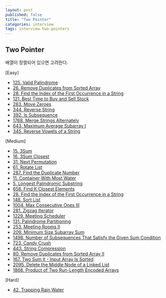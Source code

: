 ```yaml
---
layout: post
published: false
title: "Two Pointer"
categories: interview
tags: interview two-pointers
---
```


## Two Pointer

배열이 정렬되어 있으면 고려한다.

[Easy]
- [125. Valid Palindrome](/interview/2023/05/21/valid-palindrome/)
- [26. Remove Duplicates from Sorted Array](/interview/2023/05/21/remove-duplicates-from-sorted-array/)
- [28. Find the Index of the First Occurrence in a String](/interview/2023/05/01/find-the-index-of-the-first-occurrence-in-a-string/)
- [121. Best Time to Buy and Sell Stock](/interview/2023/05/21/best-time-to-buy-and-sell-stock/)
- [283. Move Zeroes](/interview/2023/05/21/move-zeroes/)
- [344. Reverse String](/interview/2023/05/21/reverse-string/)
- [392. Is Subsequence](/interview/2023/05/21/is-subsequence/)
- [1768. Merge Strings Alternately](/interview/2023/05/21/merge-strings-alternately/)
- [643. Maximum Average Subarray I](/interview/2023/05/21/maximum-average-subarray-i/)
- [345. Reverse Vowels of a String](/interview/2023/05/22/reverse-vowels-of-a-string/)

[Medium]
- [15. 3Sum](/interview/2023/04/05/3sum/)
- [16. 3Sum Closest](/interview/2023/05/08/3sum-closest/)
- [31. Next Permutation](/interview/2023/05/08/next-permutation/)
- [61. Rotate List](/interview/2023/05/21/rotate-list/)
- [287. Find the Duplicate Number](/interview/2023/05/01/find-the-duplicate-number/)
- [11. Container With Most Water](/interview/2023/05/21/container-with-most-water/)
- [5. Longest Palindromic Substring](/interview/2023/05/21/longest-palindromic-substring)
- [658. Find K Closest Elements](problems/2023-05-21-find-k-closest-elements.md)
- [28. Find the Index of the First Occurrence in a String](/interview/2023/05/21/find-the-index-of-the-first-occurrence-in-a-string/)
- [148. Sort List](/interview/2023/05/21/sort-list/)
- [1004. Max Consecutive Ones III](/interview/2023/05/21/max-consecutive-ones-iii/)
- [281. Zigzag Iterator](/interview/2023/05/21/zigzag-iterator/)
- [1229. Meeting Scheduler](/interview/2023/05/21/meeting-scheduler/)
- [131. Palindrome Partitioning](/interview/2023/05/21/palindrome-partitioning/)
- [253. Meeting Rooms II](/interview/2023/04/18/meeting-rooms-ii/)
- [209. Minimum Size Subarray Sum](/interview/2023/05/21/minimum-size-subarray-sum/)
- [1498. Number of Subsequences That Satisfy the Given Sum Condition](/interview/2023/05/21/number-of-subsequences-that-satisfy-the-given-sum-condition/)
- [723. Candy Crush](/interview/2023/05/21/candy-crush/)
- [443. String Compression](/interview/2023/05/21/string-compression/)
- [80. Remove Duplicates from Sorted Array II](/interview/2023/05/21/remove-duplicates-from-sorted-array-ii/)
- [167. Two Sum II - Input Array Is Sorted](/interview/2023/05/21/two-sum-ii-input-array-is-sorted/)
- [2095. Delete the Middle Node of a Linked List](/interview/2023/05/27/linked-list-cycle/)
- [1868. Product of Two Run-Length Encoded Arrays](/interview/2023/05/29/product-of-two-run-length-encoded-arrays/)

[Hard]
- [42. Trapping Rain Water](/interview/2023/05/21/trapping-rain-water)